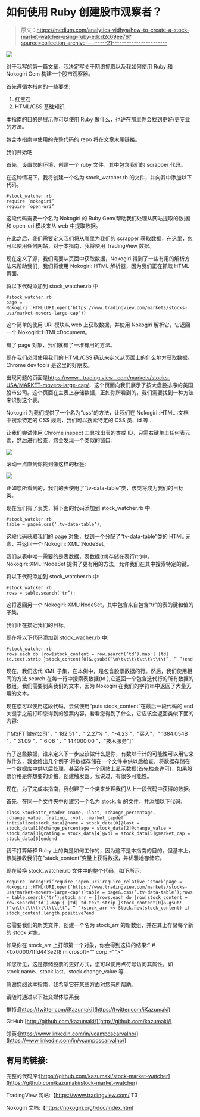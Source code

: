 # 如何使用 Ruby 创建股市观察者？

> 原文：<https://medium.com/analytics-vidhya/how-to-create-a-stock-market-watcher-using-ruby-edcd2c69ee76?source=collection_archive---------21----------------------->

![](img/fb92e1a19d4eddbeed8f09c1e353bcdc.png)

对于我写的第一篇文章，我决定写关于网络抓取以及我如何使用 Ruby 和 Nokogiri Gem 构建一个股市观察器。

首先遵循本指南的一些要求:

1.  红宝石
2.  HTML/CSS 基础知识

本指南的目的是展示你可以使用 Ruby 做什么，也许在那里你会找到更好/更专业的方法。

包含本指南中使用的完整代码的 repo 将在文章末尾链接。

我们开始吧

首先，设置您的环境，创建一个 ruby 文件，其中包含我们的 scrapper 代码。

在这种情况下，我将创建一个名为 stock_watcher.rb 的文件，并向其中添加以下代码。

```
#stock_watcher.rb
require ‘nokogiri’
require ‘open-uri’
```

这段代码需要一个名为 Nokogiri 的 Ruby Gem(帮助我们处理从网站提取的数据)和 open-uri 模块来从 web 中提取数据。

在此之后，我们需要定义我们将从哪里为我们的 scrapper 获取数据，在这里，您可以使用任何网站，对于本指南，我将使用 TradingView 数据。

现在定义了源，我们需要从页面中获取数据，Nokogiri 得到了一些有用的解析方法来帮助我们，我们将使用 Nokogiri::HTML 解析器，因为我们正在抓取 HTML 页面。

将以下代码添加到 stock_watcher.rb 中

```
#stock_watcher.rb
page = Nokogiri::HTML(URI.open(‘https://www.tradingview.com/markets/stocks-usa/market-movers-large-cap'))
```

这个简单的使用 URI 模块从 web 上获取数据，并使用 Nokogiri 解析它，它返回一个 Nokogiri::HTML::Document。

有了 page 对象，我们就有了一堆有用的方法。

现在我们必须使用我们的 HTML/CSS 确认来定义从页面上的什么地方获取数据。Chrome dev tools 是这里的好朋友。

出现问题的页面是[https://www . trading view . com/markets/stocks-USA/MARKET-movers-large-cap/](https://www.tradingview.com/markets/stocks-usa/market-movers-large-cap/)，这个页面向我们展示了按大盘股排序的美国股市公司。这个页面在主表上存储数据，正如你所看到的，我们需要找到一种方法来识别这个表。

Nokogiri 为我们提供了一个名为“css”的方法，让我们在 Nokogiri::HTML::文档中搜索特定的 CSS 规则，我们可以搜索特定的 CSS 类、id 等…

让我们尝试使用 Chrome inspect 工具找出表的类或 ID，只需右键单击任何表元素，然后进行检查，您会发现一个类似的窗口:

![](img/760e7d037280bc89719084ea82d07a55.png)

滚动一点直到你找到像这样的标签:

![](img/b43856845473717347b1f1d2d48c9b08.png)

正如您所看到的，我们的表使用了“tv-data-table”类，该类将成为我们的目标类。

现在我们有了表类，将下面的代码添加到 stock_watcher.rb 中:

```
#stock_watcker.rb
table = page&.css(‘.tv-data-table’);
```

这段代码获取我们的 page 对象，找到一个分配了“tv-data-table”类的 HTML 元素，并返回一个 Nokogiri::XML::NodeSet。

我们从表中唯一需要的是表数据，表数据(td)存储在表行(tr)中。Nokogiri::XML::NodeSet 提供了更有用的方法，允许我们在其中搜索特定的键。

将以下代码添加到 stock_watcher.rb 中:

```
#stock_watcker.rb
rows = table.search(‘tr’);
```

这将返回另一个 Nokogiri::XML:NodeSet，其中包含来自包含“tr”的表的键和值的子集。

我们正在接近我们的目标。

现在将以下代码添加到 stock_wacher.rb 中:

```
#stock_watcher.rb
rows.each do |row|stock_content = row.search(‘td’).map { |td| td.text.strip }stock_content[0]&.gsub!(“\n\t\t\t\t\t\t\t\t\t”, “ “)end
```

现在，我们迭代 XML 子集，在本例中，是包含股票数据的行。然后，我们使用相同的方法 search 在每一行中搜索表数据(td ),它返回一个包含迭代行的所有数据的数组。我们需要剥离我们的文本，因为 Nokogiri 在我们的字符串中返回了大量无用的文本。

现在您可以使用这段代码，尝试使用“puts stock_content”在最后一段代码的 end 关键字之前打印您得到的股票内容，看看您得到了什么，它应该会返回类似下面的内容:

["MSFT 微软公司"，" 182.51 "，" 2.27% "，"-4.23 "，"买入"，" 1384.054B "，" 31.09 "，" 6.06 "，" 144000.00 "，"技术服务"]"

有了这些数据，谁来定义下一步应该做什么是你，有数以千计的可能性可以用它来做什么，我会给出几个例子:将数据存储在一个文件中供以后检查，将数据存储在一个数据库中供以后处理，甚至在另一个网站上显示数据(首先检查许可)，如果股票价格是你想要的价格，创建触发器。我说过，有很多可能性。

现在，为了完成本指南，我创建了一个类来处理我们从上一段代码中获得的数据。

首先，在同一个文件夹中创建另一个名为 stock.rb 的文件，并添加以下代码:

```
class Stockattr_reader :name, :last, :change_percentage, :change_value, :rating, :vol, :market_capdef initialize(stock_data)@name = stock_data[0]@last = stock_data[1]@change_percentage = stock_data[2]@change_value = stock_data[3]@rating = stock_data[4]@vol = stock_data[5]@market_cap = stock_data[6]endend
```

我不打算解释 Ruby 上的类是如何工作的，因为这不是本指南的目的。但基本上，该类接收我们在“stack_content”变量上获得数据，并优雅地存储它。

现在替换 stock_watcher.rb 文件中的整个代码，如下所示:

```
require ‘nokogiri’require ‘open-uri’require_relative ‘stock’page = Nokogiri::HTML(URI.open(‘https://www.tradingview.com/markets/stocks-usa/market-movers-large-cap'))table = page&.css(‘.tv-data-table’);rows = table.search(‘tr’);stock_arr = []rows.each do |row|stock_content = row.search(‘td’).map { |td| td.text.strip }stock_content[0]&.gsub!(“\n\t\t\t\t\t\t\t\t\t”, “ “)stock_arr << Stock.new(stock_content) if stock_content.length.positive?end
```

它需要我们的新类文件，创建一个名为 stock_arr 的新数组，并在其上存储每个新的 stock 对象。

如果你在 stock_arr 上打印第一个对象，你会得到这样的结果:" # <0x00007fffd443e2f8 microsoft="" corp.="">"

如您所见，这是存储股票的更好方式，您可以使用点符号访问其属性，如 stock.name、stock.last、stock.change_value 等…

感谢您阅读本指南，我希望它在某些方面对您有所帮助。

请随时通过以下社交媒体联系我:

推特:[https://twitter.com/iKazumaki](https://twitter.com/iKazumaki)

GitHub:[http://github.com/kazumaki/](http://github.com/kazumaki/)

领英:[https://www.linkedin.com/in/vcamposcarvalho/](https://www.linkedin.com/in/vcamposcarvalho/)

## 有用的链接:

完整的代码库:[https://github.com/kazumaki/stock-market-watcher](https://github.com/kazumaki/stock-market-watcher)

TradingView 网站:【https://www.tradingview.com/ T3

Nokogiri 文档:【https://nokogiri.org/rdoc/index.html 